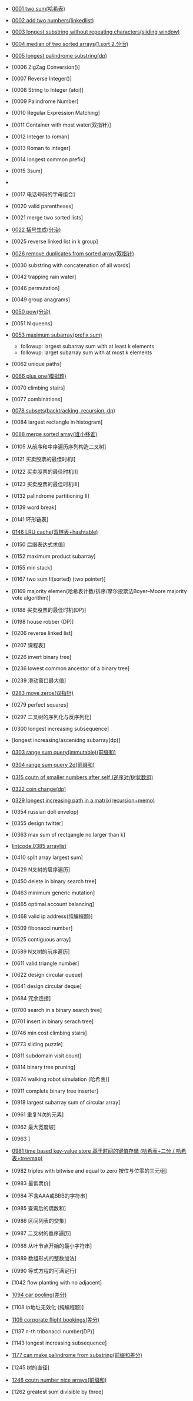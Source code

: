 



* [0001 two sum(哈希表)](https://github.com/corykingsf/hack-interview-handbook/blob/main/%E5%93%88%E5%B8%8C%E8%A1%A8/lc1.two_sum.md)
* [0002 add two numbers(linkedlist)](https://github.com/corykingsf/hack-interview-handbook/blob/main/linkedlist/lc2.add_two_numbers.md)
* [0003 longest substring without repeating characters(sliding window)](https://github.com/corykingsf/hack-interview-handbook/blob/main/sliding_window/l3.longest_substring_without_repeating_characters.md)
* [0004 median of two sorted arrays(1.sort 2.分治)](https://github.com/corykingsf/hack-interview-handbook/blob/main/%E5%88%86%E6%B2%BB/lc3.median_of_two_sorted_arrays.md)
* [0005 longest palindrome substring(dp)]()
* [0006 ZigZag Conversion()]
* [0007 Reverse Integer()]
* [0008 String to Integer (atoi)]
* [0009 Palindrome Number]
* [0010 Regular Expression Matching]
* [0011 Container with most water(双指针)]
* [0012 Integer to roman]
* [0013 Roman to integer]
* [0014 longest common prefix]
* [0015 3sum] 
* 
* [0017 电话号码的字母组合]
* [0020 valid parentheses]
* [0021 merge two sorted lists]
* [0022 括号生成(分治)](https://github.com/corykingsf/hack-interview-handbook/blob/main/%E5%88%86%E6%B2%BB/lc22.%E6%8B%AC%E5%8F%B7%E7%94%9F%E6%88%90.md)
* [0025 reverse linked list in k group]
* [0026 remove duplicates from sorted array(双指针)](https://github.com/corykingsf/hack-interview-handbook/blob/main/array/lc26.remove_duplicates_from_sorted_array.md)
* [0030 substring with concatenation of all words]
* [0042 trapping rain water]
* [0046 permutation]
* [0049 group anagrams]
* [0050 pow(分治)](https://github.com/corykingsf/hack-interview-handbook/blob/main/%E5%88%86%E6%B2%BB/lc50.pow.md)
* [0051 N queens]
* [0053 maximum subarray(prefix sum)](https://github.com/corykingsf/hack-interview-handbook/blob/main/%E5%89%8D%E7%BC%80%E5%92%8C_%E5%B7%AE%E5%88%86/lc.53.maximum_subarray.md)
  * followup: largest subarray sum with at least k elements
  * followup: larget subarray sum with at most k elements
* [0062 unique paths]
* [0066 plus one(模拟题)](https://github.com/corykingsf/hack-interview-handbook/blob/main/array/lc66.plus_one.md)
* [0070 climbing stairs]
* [0077 combinations]
* [0078 subsets(backtracking, recursion, dp)](https://github.com/corykingsf/hack-interview-handbook/blob/main/%E5%88%86%E6%B2%BB/lc78.subsets.md)
* [0084 largest rectangle in histogram]
* [0088 merge sorted array(谁小移谁)](https://github.com/corykingsf/hack-interview-handbook/blob/main/array/lc88.merge_sorted_array.md)
* [0105 从前序和中序遍历序列构造二叉树]
* [0121 买卖股票的最佳时机I]
* [0122 买卖股票的最佳时机II]
* [0123 买卖股票的最佳时机III]
* [0132 palindrome partitioning II]
* [0139 word break]
* [0141 环形链表]
* [0146 LRU cache(双链表+hashtable)](https://github.com/corykingsf/hack-interview-handbook/blob/master/hybrid_data_structure/lc146.LRU%E6%A8%A1%E6%9D%BF.md)
* [0150 后缀表达式求值]
* [0152 maximum product subarray]
* [0155 min stack]
* [0167 two sum II(sorted) (two pointer)]
* [0169 majority elemen(哈希表计数/排序/摩尔投票法Boyer–Moore majority vote algorithm)]
* [0188 买卖股票的最佳时机(DP)]
* [0198 house robber (DP)]
* [0206 reverse linked list]
* [0207 课程表]
* [0226 invert binary tree]
* [0236 lowest common ancestor of a binary tree]
* [0239 滑动窗口最大值]
* [0283 move zeros(双指针)](https://github.com/corykingsf/hack-interview-handbook/blob/main/array/lc.283.move_zeroes.md)
* [0279 perfect squares]
* [0297 二叉树的序列化与反序列化]
* [0300 longest increasing subsequence]

* [longest increasing/ascenidng subarray(dp)]
* [0303 range sum query(immutable)(前缀和)](https://github.com/corykingsf/hack-interview-handbook/blob/main/%E5%89%8D%E7%BC%80%E5%92%8C_%E5%B7%AE%E5%88%86/lc303.range_sum_query-immutable.md)
* [0304 range sum query 2d(前缀和)](https://github.com/corykingsf/hack-interview-handbook/blob/main/%E5%89%8D%E7%BC%80%E5%92%8C_%E5%B7%AE%E5%88%86/lc304.range_sum_query_2d.md)

* [0315 coutn of smaller numbers after self (逆序对/树状数组)]()
* [0322 coin change(dp)](https://github.com/corykingsf/hack-interview-handbook/blob/main/%E5%8A%A8%E6%80%81%E8%A7%84%E5%88%92/lc.322.coin_change.md)
* [0329 longest increasing path in a matrix(recursion+memo)](https://github.com/corykingsf/hack-interview-handbook/blob/main/%E5%8A%A8%E6%80%81%E8%A7%84%E5%88%92/lc329.longest_increasing_path_in_matrix.md)
* [0354 russian doll envelop]
* [0355 design twitter]
* [0363 max sum of rectqangle no larger than k]
* [lintcode.0385 arraylist](https://github.com/corykingsf/hack-interview-handbook/blob/master/array/lintcode.385.ArrayList.md) 
* [0410 split array largest sum]
* [0429 N叉树的层序遍历]
* [0450 delete in binary search tree]
* [0463 minimum generic mutation]
* [0465 optimal account balancing]
* [0468 valid ip address(纯编程题)]
* [0509 fibonacci number]
* [0525 contiguous array]
* [0589 N叉树的前序遍历]
* [0611 valid triangle number]
* [0622 design circular queue]
* [0641 design circular deque]
* [0684 冗余连接]
* [0700 search in a binary search tree]
* [0701 insert in binary serach tree]
* [0746 min cost climbing stairs]
* [0773 sliding puzzle]
* [0811 subdomain visit count]
* [0814 binary tree pruning]
* [0874 walking robot simulation (哈希表)]
* [0911 complete binary tree inserter]
* [0918 largest subarray sum of circular array]
* [0961 重复N次的元素]
* [0962 最大宽度坡]
* [0963 ]

* [0981 time based key-value store 基于时间的键值存储 (哈希表+二分 / 哈希表+treemap)](https://github.com/corykingsf/hack-interview-handbook/blob/main/%E5%93%88%E5%B8%8C%E8%A1%A8/lc981.time_based_key-value_store.md)
* [0982 triples with bitwise and equal to zero 按位与位零的三元组]
* [0983 最低票价]
* [0984 不含AAA或BBB的字符串]
* [0985 查询后的偶数和]
* [0986 区间列表的交集]
* [0987 二叉树的垂序遍历]
* [0988 从叶节点开始的最小字符串]
* [0989 数组形式的整数加法]
* [0990 等式方程的可满足行]


* [1042 flow planting with no adjacent]
* [1094 car pooling(差分)](https://github.com/corykingsf/hack-interview-handbook/blob/main/%E5%89%8D%E7%BC%80%E5%92%8C_%E5%B7%AE%E5%88%86/lc1094.car_pooling.md)
* [1108 ip地址无效化 (纯编程题)]
* [1109 corporate flight bookings(差分)](https://github.com/corykingsf/hack-interview-handbook/blob/main/%E5%89%8D%E7%BC%80%E5%92%8C_%E5%B7%AE%E5%88%86/lc1109.corporate_flight_bookings.md)
* [1137 n-th tribonacci number(DP)]
* [1143 longest increasing subsequence]
* [1177 can make palindrome from substring(前缀和差分)](https://github.com/corykingsf/hack-interview-handbook/blob/main/%E5%89%8D%E7%BC%80%E5%92%8C_%E5%B7%AE%E5%88%86/lc1177.can_make_palindrome_from_substring.md)
* [1245 树的直径]
* [1248 coutn number nice arrays(前缀和)](https://github.com/corykingsf/hack-interview-handbook/blob/main/%E5%89%8D%E7%BC%80%E5%92%8C_%E5%B7%AE%E5%88%86/lc1248.count_number_nice_arrays.md)
* [1262 greatest sum divisible by three]